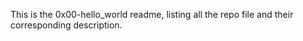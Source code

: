 This is the 0x00-hello_world readme, listing all the repo file and their corresponding description.

